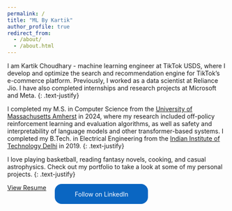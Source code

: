 ```yaml
---
permalink: /
title: "ML By Kartik"
author_profile: true
redirect_from: 
  - /about/
  - /about.html
---
```


I am Kartik Choudhary - machine learning engineer at TikTok USDS, where I develop and optimize the search and
recommendation engine for TikTok’s e-commerce platform. Previously, I worked as a data scientist at Reliance Jio.
I have also completed internships and research projects at Microsoft and Meta.
{: .text-justify}

I completed my M.S. in Computer Science from the [University of Massachusetts Amherst](https://www.cics.umass.edu/) in
2024, where my research included off-policy reinforcement learning and evaluation algorithms, as well as safety and
interpretability of language models and other transformer-based systems. I completed my B.Tech. in Electrical
Engineering from the [Indian Institute of Technology Delhi](https://ee.iitd.ac.in/) in 2019.
{: .text-justify}

I love playing basketball, reading fantasy novels, cooking, and casual astrophysics. Check out my portfolio to take a
look at some of my personal projects.
{: .text-justify}

<style>.libutton { display: flex; flex-direction: column; justify-content: center; padding: 7px; text-align: center; outline: none; text-decoration: none !important; color: #ffffff !important; width: 200px; height: 32px; border-radius: 16px; background-color: #0A66C2; font-family: "SF Pro Text", Helvetica, sans-serif; } </style>

<div style="display: flex; gap: 20px;">
    <a href="{{ site.resume_pdf }}">View Resume</a>
    <a class="libutton" href="http://www.linkedin.com/comm/mynetwork/discovery-see-all?usecase=PEOPLE_FOLLOWS&followMember=kartik727" target="_black">Follow on LinkedIn</a>
</div>